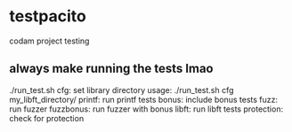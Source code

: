# testpacito
codam project testing

## always make running the tests lmao

./run_test.sh
        cfg: set library directory
                usage: ./run_test.sh cfg my_libft_directory/
        printf: run printf tests
                bonus: include bonus tests
                fuzz: run fuzzer
                fuzzbonus: run fuzzer with bonus
        libft: run libft tests
                protection: check for protection
